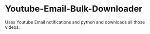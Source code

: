 # Youtube-Email-Bulk-Downloader
Uses Youtube Email notifications and python and downloads all those videos.
